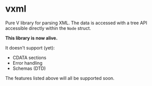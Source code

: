 # vxml

Pure V library for parsing XML. The data is accessed with a tree API accessible directly within the `Node` struct.

**This library is now alive.**

It doesn't support (yet):
- CDATA sections
- Error handling
- Schemas (DTD)

The features listed above will all be supported soon.

